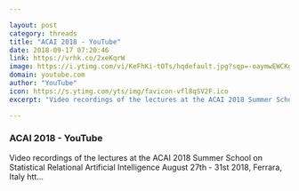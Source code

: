 ```yaml
---

layout: post
category: threads
title: "ACAI 2018 - YouTube"
date: 2018-09-17 07:20:46
link: https://vrhk.co/2xeKqrW
image: https://i.ytimg.com/vi/KeFhKi-tOTs/hqdefault.jpg?sqp=-oaymwEWCKgBEF5IWvKriqkDCQgBFQAAiEIYAQ==&rs=AOn4CLB64ea6R70Ubw2utkJtT6_uliZZ9w
domain: youtube.com
author: "YouTube"
icon: https://s.ytimg.com/yts/img/favicon-vfl8qSV2F.ico
excerpt: "Video recordings of the lectures at the ACAI 2018 Summer School on Statistical Relational Artificial Intelligence August 27th - 31st 2018, Ferrara, Italy htt..."

---
```


### ACAI 2018 - YouTube

Video recordings of the lectures at the ACAI 2018 Summer School on Statistical Relational Artificial Intelligence August 27th - 31st 2018, Ferrara, Italy htt...